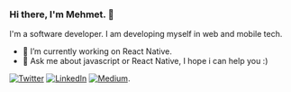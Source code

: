 ### Hi there, I'm Mehmet. 👋

I'm a software developer. I am developing myself in web and mobile tech.

- 🔭 I’m currently working on React Native.
- 💬 Ask me about javascript or React Native, I hope i can help you :)




<!-- Actual text -->

[![Twitter][1.2]][1]   [![LinkedIn][2.2]][2]   [![Medium][3.2]][3].

<!-- Icons -->

[1.2]: https://camo.githubusercontent.com/e2877dafdc9ac742aa34940ebe80ecac2bd584f8b88a30d797fe4b98ab91018b/68747470733a2f2f696d672e736869656c64732e696f2f62616467652f2532302d747769747465722d253233314441314632 
[2.2]: https://camo.githubusercontent.com/f5edfb00a9611d1febec299143039e66b68410d990af5d102880758a02febc42/68747470733a2f2f696d672e736869656c64732e696f2f62616467652f2532302d6c696e6b6564696e2d303037326231 
[3.2]:
https://camo.githubusercontent.com/864e2581703b3812e53550078680dbeeeafb3af013bd563770fb1e0465d9edfe/68747470733a2f2f696d672e736869656c64732e696f2f62616467652f2532302d6d656469756d2d626c61636b

<!-- Links to your social media accounts -->

[1]: https://twitter.com/MehmtOner
[2]: https://www.linkedin.com/in/mehmetoner/
[3]: https://onermehmet.medium.com/

<!--
**meoner/meoner** is a ✨ _special_ ✨ repository because its `README.md` (this file) appears on your GitHub profile.

Here are some ideas to get you started:

- 🔭 I’m currently working on ...
- 🌱 I’m currently learning ...
- 👯 I’m looking to collaborate on ...
- 🤔 I’m looking for help with ...
- 💬 Ask me about ...
- 📫 How to reach me: ...
- 😄 Pronouns: ...
- ⚡ Fun fact: ...
-->
